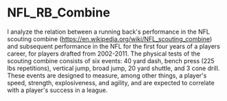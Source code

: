 # NFL_RB_Combine

I analyze the relation between a running back's performance in the NFL scouting combine (https://en.wikipedia.org/wiki/NFL_scouting_combine) and subsequent performance in the NFL for the first four years of a players career, for players drafted from 2002-2011. The physical tests of the scouting combine consists of six events: 40 yard dash, bench press (225 lbs repetitions), vertical jump, broad jump, 20 yard shuttle, and 3 cone drill. These events are designed to measure, among other things, a player's speed, strength, explosiveness, and agility, and are expected to correlate with a player's success in a league.
